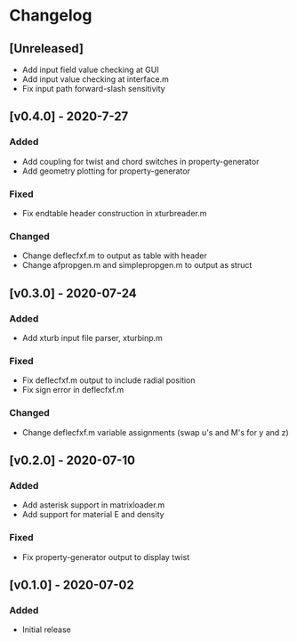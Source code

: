 # Changelog

## [Unreleased]
- Add input field value checking at GUI
- Add input value checking at interface.m
- Fix input path forward-slash sensitivity

## [v0.4.0] - 2020-7-27
### Added
- Add coupling for twist and chord switches in property-generator
- Add geometry plotting for property-generator


### Fixed
- Fix endtable header construction in xturbreader.m

### Changed
- Change deflecfxf.m to output as table with header
- Change afpropgen.m and simplepropgen.m to output as struct

## [v0.3.0] - 2020-07-24
### Added
- Add xturb input file parser, xturbinp.m

### Fixed
- Fix deflecfxf.m output to include radial position
- Fix sign error in deflecfxf.m

### Changed
- Change deflecfxf.m variable assignments (swap u's and M's for y and z)

## [v0.2.0] - 2020-07-10
### Added
- Add asterisk support in matrixloader.m
- Add support for material E and density

### Fixed
- Fix property-generator output to display twist

## [v0.1.0] - 2020-07-02
### Added
- Initial release
